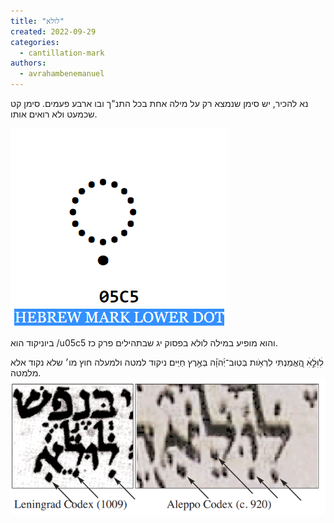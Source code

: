 ```yaml
---
title: "לולא"
created: 2022-09-29
categories: 
  - cantillation-mark
authors: 
  - avrahambenemanuel
---
```


נא להכיר, יש סימן שנמצא רק על מילה אחת בכל התנ"ך ובו ארבע פעמים. סימן קט שכמעט ולא רואים אותו.

[![](assets/images/image.png)](http://aviwollman.files.wordpress.com/2022/09/image.png)

ביוניקוד הוא /u05c5 והוא מופיע במילה לולא בפסוק יג שבתהילים פרק כז.

לׅׄוּׅלֵ֣ׅׄאׅׄ הֶֽ֭אֱמַנְתִּי לִרְאֹ֥ות בְּטֽוּב־יְ֜הֹוָ֗ה בְּאֶ֣רֶץ חַיִּֽים׃ ניקוד למטה ולמעלה חוץ מו׳ שלא נקוד אלא מלמטה. [![](assets/images/image-1.png)](http://aviwollman.files.wordpress.com/2022/09/image-1.png)
